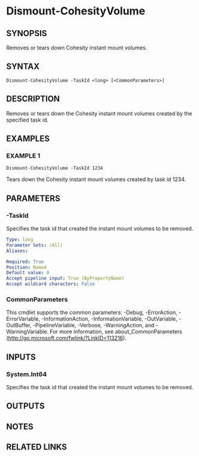# Dismount-CohesityVolume

## SYNOPSIS
Removes or tears down Cohesity instant mount volumes.

## SYNTAX

```
Dismount-CohesityVolume -TaskId <long> [<CommonParameters>]
```

## DESCRIPTION
Removes or tears down the Cohesity instant mount volumes created by the specified task id.

## EXAMPLES

### EXAMPLE 1
```
Dismount-CohesityVolume -TaskId 1234
```

Tears down the Cohesity instant mount volumes created by task id 1234.

## PARAMETERS

### -TaskId
Specifies the task id that created the instant mount volumes to be removed.

```yaml
Type: long
Parameter Sets: (All)
Aliases:

Required: True
Position: Named
Default value: 0
Accept pipeline input: True (ByPropertyName)
Accept wildcard characters: False
```

### CommonParameters
This cmdlet supports the common parameters: -Debug, -ErrorAction, -ErrorVariable, -InformationAction, -InformationVariable, -OutVariable, -OutBuffer, -PipelineVariable, -Verbose, -WarningAction, and -WarningVariable.
For more information, see about_CommonParameters (http://go.microsoft.com/fwlink/?LinkID=113216).

## INPUTS

### System.Int64
Specifies the task id that created the instant mount volumes to be removed.

## OUTPUTS

## NOTES

## RELATED LINKS
